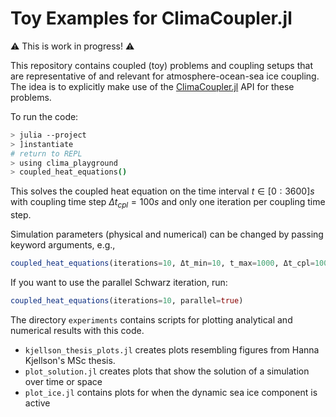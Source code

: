 # Toy Examples for ClimaCoupler.jl

⚠️ This is work in progress! ⚠️

This repository contains coupled (toy) problems and coupling setups that are representative of and relevant for atmosphere-ocean-sea ice coupling.
The idea is to explicitly make use of the [ClimaCoupler.jl](https://github.com/CliMA/ClimaCoupler.jl) API for these problems.

To run the code:
```bash
> julia --project
> ]instantiate
# return to REPL
> using clima_playground
> coupled_heat_equations()
```
This solves the coupled heat equation on the time interval $t\in[0:3600] s$ with coupling time step $\Delta t_{cpl}=100 s$ and only one iteration per coupling time step.

Simulation parameters (physical and numerical) can be changed by passing keyword arguments, e.g.,
```julia
coupled_heat_equations(iterations=10, Δt_min=10, t_max=1000, Δt_cpl=1000, boundary_mapping="mean")
```

If you want to use the parallel Schwarz iteration, run:
```julia
coupled_heat_equations(iterations=10, parallel=true)
```

The directory `experiments` contains scripts for plotting analytical and numerical results with this code.
- `kjellson_thesis_plots.jl` creates plots resembling figures from Hanna Kjellson's MSc thesis. 
- `plot_solution.jl` creates plots that show the solution of a simulation over time or space
- `plot_ice.jl` contains plots for when the dynamic sea ice component is active